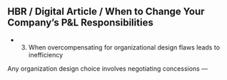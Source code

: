 ## HBR / Digital Article / When to Change Your Company’s P&L Responsibilities

- 3. When overcompensating for organizational design flaws leads to inefficiency

Any organization design choice involves negotiating concessions —
